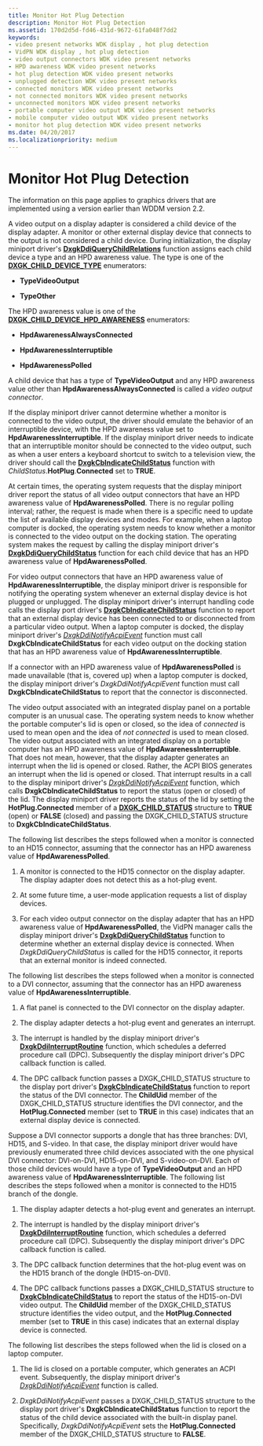 ```yaml
---
title: Monitor Hot Plug Detection
description: Monitor Hot Plug Detection
ms.assetid: 170d2d5d-fd46-431d-9672-61fa048f7dd2
keywords:
- video present networks WDK display , hot plug detection
- VidPN WDK display , hot plug detection
- video output connectors WDK video present networks
- HPD awareness WDK video present networks
- hot plug detection WDK video present networks
- unplugged detection WDK video present networks
- connected monitors WDK video present networks
- not connected monitors WDK video present networks
- unconnected monitors WDK video present networks
- portable computer video output WDK video present networks
- mobile computer video output WDK video present networks
- monitor hot plug detection WDK video present networks
ms.date: 04/20/2017
ms.localizationpriority: medium
---
```


# Monitor Hot Plug Detection

The information on this page applies to graphics drivers that are implemented using a version earlier than WDDM version 2.2.

A video output on a display adapter is considered a child device of the display adapter. A monitor or other external display device that connects to the output is not considered a child device. During initialization, the display miniport driver's [**DxgkDdiQueryChildRelations**](/windows-hardware/drivers/ddi/dispmprt/nc-dispmprt-dxgkddi_query_child_relations) function assigns each child device a type and an HPD awareness value. The type is one of the [**DXGK\_CHILD\_DEVICE\_TYPE**](/windows-hardware/drivers/ddi/dispmprt/ne-dispmprt-_dxgk_child_device_type) enumerators:

-   **TypeVideoOutput**

-   **TypeOther**

The HPD awareness value is one of the [**DXGK\_CHILD\_DEVICE\_HPD\_AWARENESS**](/windows-hardware/drivers/ddi/d3dkmdt/ne-d3dkmdt-_dxgk_child_device_hpd_awareness) enumerators:

-   **HpdAwarenessAlwaysConnected**

-   **HpdAwarenessInterruptible**

-   **HpdAwarenessPolled**

A child device that has a type of **TypeVideoOutput** and any HPD awareness value other than **HpdAwarenessAlwaysConnected** is called a *video output connector*.

If the display miniport driver cannot determine whether a monitor is connected to the video output, the driver should emulate the behavior of an interruptible device, with the HPD awareness value set to **HpdAwarenessInterruptible**. If the display miniport driver needs to indicate that an interruptible monitor should be connected to the video output, such as when a user enters a keyboard shortcut to switch to a television view, the driver should call the [**DxgkCbIndicateChildStatus**](/windows-hardware/drivers/ddi/dispmprt/nc-dispmprt-dxgkcb_indicate_child_status) function with *ChildStatus*.**HotPlug**.**Connected** set to **TRUE**.

At certain times, the operating system requests that the display miniport driver report the status of all video output connectors that have an HPD awareness value of **HpdAwarenessPolled**. There is no regular polling interval; rather, the request is made when there is a specific need to update the list of available display devices and modes. For example, when a laptop computer is docked, the operating system needs to know whether a monitor is connected to the video output on the docking station. The operating system makes the request by calling the display miniport driver's [**DxgkDdiQueryChildStatus**](/windows-hardware/drivers/ddi/dispmprt/nc-dispmprt-dxgkddi_query_child_status) function for each child device that has an HPD awareness value of **HpdAwarenessPolled**.

For video output connectors that have an HPD awareness value of **HpdAwarenessInterruptible**, the display miniport driver is responsible for notifying the operating system whenever an external display device is hot plugged or unplugged. The display miniport driver's interrupt handling code calls the display port driver's [**DxgkCbIndicateChildStatus**](/windows-hardware/drivers/ddi/dispmprt/nc-dispmprt-dxgkcb_indicate_child_status) function to report that an external display device has been connected to or disconnected from a particular video output. When a laptop computer is docked, the display miniport driver's [*DxgkDdiNotifyAcpiEvent*](/windows-hardware/drivers/ddi/dispmprt/nc-dispmprt-dxgkddi_notify_acpi_event) function must call **DxgkCbIndicateChildStatus** for each video output on the docking station that has an HPD awareness value of **HpdAwarenessInterruptible**.

If a connector with an HPD awareness value of **HpdAwarenessPolled** is made unavailable (that is, covered up) when a laptop computer is docked, the display miniport driver's *DxgkDdiNotifyAcpiEvent* function must call **DxgkCbIndicateChildStatus** to report that the connector is disconnected.

The video output associated with an integrated display panel on a portable computer is an unusual case. The operating system needs to know whether the portable computer's lid is open or closed, so the idea of *connected* is used to mean open and the idea of *not connected* is used to mean closed. The video output associated with an integrated display on a portable computer has an HPD awareness value of **HpdAwarenessInterruptible**. That does not mean, however, that the display adapter generates an interrupt when the lid is opened or closed. Rather, the ACPI BIOS generates an interrupt when the lid is opened or closed. That interrupt results in a call to the display miniport driver's [*DxgkDdiNotifyAcpiEvent*](/windows-hardware/drivers/ddi/dispmprt/nc-dispmprt-dxgkddi_notify_acpi_event) function, which calls **DxgkCbIndicateChildStatus** to report the status (open or closed) of the lid. The display miniport driver reports the status of the lid by setting the **HotPlug.Connected** member of a [**DXGK\_CHILD\_STATUS**](/windows-hardware/drivers/ddi/dispmprt/ns-dispmprt-_dxgk_child_status) structure to **TRUE** (open) or **FALSE** (closed) and passing the DXGK\_CHILD\_STATUS structure to **DxgkCbIndicateChildStatus**.

The following list describes the steps followed when a monitor is connected to an HD15 connector, assuming that the connector has an HPD awareness value of **HpdAwarenessPolled**.

1.  A monitor is connected to the HD15 connector on the display adapter. The display adapter does not detect this as a hot-plug event.

2.  At some future time, a user-mode application requests a list of display devices.

3.  For each video output connector on the display adapter that has an HPD awareness value of **HpdAwarenessPolled**, the VidPN manager calls the display miniport driver's [**DxgkDdiQueryChildStatus**](/windows-hardware/drivers/ddi/dispmprt/nc-dispmprt-dxgkddi_query_child_status) function to determine whether an external display device is connected. When *DxgkDdiQueryChildStatus* is called for the HD15 connector, it reports that an external monitor is indeed connected.

The following list describes the steps followed when a monitor is connected to a DVI connector, assuming that the connector has an HPD awareness value of **HpdAwarenessInterruptible**.

1.  A flat panel is connected to the DVI connector on the display adapter.

2.  The display adapter detects a hot-plug event and generates an interrupt.

3.  The interrupt is handled by the display miniport driver's [**DxgkDdiInterruptRoutine**](/windows-hardware/drivers/ddi/dispmprt/nc-dispmprt-dxgkddi_interrupt_routine) function, which schedules a deferred procedure call (DPC). Subsequently the display miniport driver's DPC callback function is called.

4.  The DPC callback function passes a DXGK\_CHILD\_STATUS structure to the display port driver's [**DxgkCbIndicateChildStatus**](/windows-hardware/drivers/ddi/dispmprt/nc-dispmprt-dxgkcb_indicate_child_status) function to report the status of the DVI connector. The **ChildUid** member of the DXGK\_CHILD\_STATUS structure identifies the DVI connector, and the **HotPlug.Connected** member (set to **TRUE** in this case) indicates that an external display device is connected.

Suppose a DVI connector supports a dongle that has three branches: DVI, HD15, and S-video. In that case, the display miniport driver would have previously enumerated three child devices associated with the one physical DVI connector: DVI-on-DVI, HD15-on-DVI, and S-video-on-DVI. Each of those child devices would have a type of **TypeVideoOutput** and an HPD awareness value of **HpdAwarenessInterruptible**. The following list describes the steps followed when a monitor is connected to the HD15 branch of the dongle.

1.  The display adapter detects a hot-plug event and generates an interrupt.

2.  The interrupt is handled by the display miniport driver's [**DxgkDdiInterruptRoutine**](/windows-hardware/drivers/ddi/dispmprt/nc-dispmprt-dxgkddi_interrupt_routine) function, which schedules a deferred procedure call (DPC). Subsequently the display miniport driver's DPC callback function is called.

3.  The DPC callback function determines that the hot-plug event was on the HD15 branch of the dongle (HD15-on-DVI).

4.  The DPC callback functions passes a DXGK\_CHILD\_STATUS structure to [**DxgkCbIndicateChildStatus**](/windows-hardware/drivers/ddi/dispmprt/nc-dispmprt-dxgkcb_indicate_child_status) to report the status of the HD15-on-DVI video output. The **ChildUid** member of the DXGK\_CHILD\_STATUS structure identifies the video output, and the **HotPlug.Connected** member (set to **TRUE** in this case) indicates that an external display device is connected.

The following list describes the steps followed when the lid is closed on a laptop computer.

1.  The lid is closed on a portable computer, which generates an ACPI event. Subsequently, the display miniport driver's [*DxgkDdiNotifyAcpiEvent*](/windows-hardware/drivers/ddi/dispmprt/nc-dispmprt-dxgkddi_notify_acpi_event) function is called.

2.  *DxgkDdiNotifyAcpiEvent* passes a DXGK\_CHILD\_STATUS structure to the display port driver's **DxgkCbIndicateChildStatus** function to report the status of the child device associated with the built-in display panel. Specifically, *DxgkDdiNotifyAcpiEvent* sets the **HotPlug.Connected** member of the DXGK\_CHILD\_STATUS structure to **FALSE**.

 

